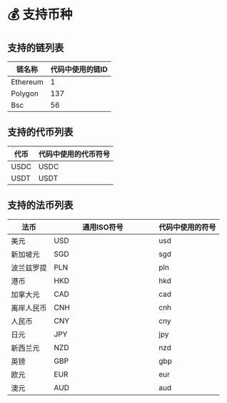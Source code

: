 # 💰 支持币种

## **支持的链列表**

| 链名称      | 代码中使用的链ID |
| -------- | --------- |
| Ethereum | 1         |
| Polygon  | 137       |
| Bsc      | 56        |



## **支持的代币列表**

| 代币   | 代码中使用的代币符号 |
| ---- | ---------- |
| USDC | USDC       |
| USDT | USDT       |



## 支持的法币列表

<table><thead><tr><th>法币</th><th width="219">通用ISO符号</th><th>代码中使用的符号</th></tr></thead><tbody><tr><td>美元</td><td>USD</td><td>usd</td></tr><tr><td>新加坡元</td><td>SGD</td><td>sgd</td></tr><tr><td>波兰兹罗提</td><td>PLN</td><td>pln</td></tr><tr><td>港币</td><td>HKD</td><td>hkd</td></tr><tr><td>加拿大元</td><td>CAD</td><td>cad</td></tr><tr><td>离岸人民币</td><td>CNH</td><td>cnh</td></tr><tr><td>人民币</td><td>CNY</td><td>cny</td></tr><tr><td>日元</td><td>JPY</td><td>jpy</td></tr><tr><td>新西兰元</td><td>NZD</td><td>nzd</td></tr><tr><td>英镑</td><td>GBP</td><td>gbp</td></tr><tr><td>欧元</td><td>EUR</td><td>eur</td></tr><tr><td>澳元</td><td>AUD</td><td>aud</td></tr></tbody></table>

